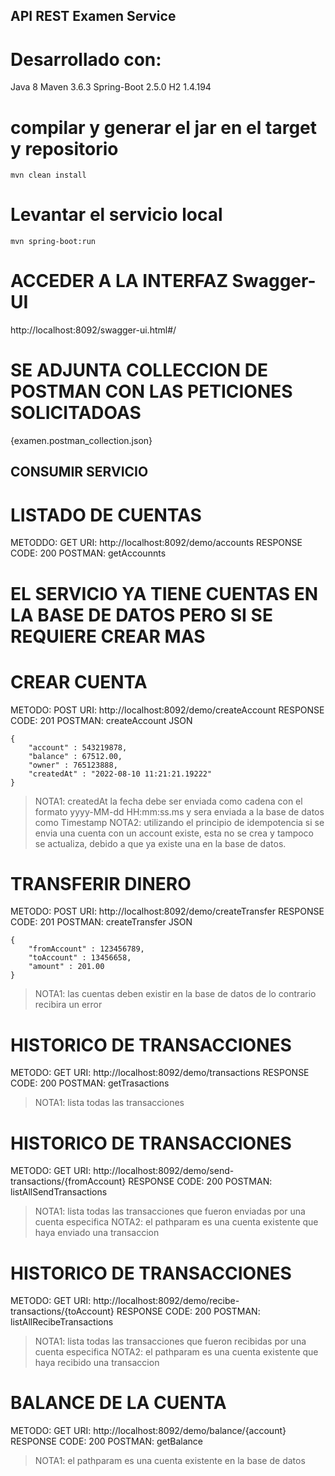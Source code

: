 ## **API REST Examen Service**

# Desarrollado con:
Java 8
Maven 3.6.3
Spring-Boot 2.5.0
H2 1.4.194

# compilar y generar el jar en el target y repositorio
```
mvn clean install 
```

# Levantar el servicio local
```
mvn spring-boot:run
```

# ACCEDER A LA INTERFAZ Swagger-UI
http://localhost:8092/swagger-ui.html#/

# SE ADJUNTA COLLECCION DE POSTMAN CON LAS PETICIONES SOLICITADOAS
{examen.postman_collection.json}

## CONSUMIR SERVICIO
# LISTADO DE CUENTAS
METODDO: GET
URI: http://localhost:8092/demo/accounts
RESPONSE CODE: 200
POSTMAN: getAccounnts

# EL SERVICIO YA TIENE CUENTAS EN LA BASE DE DATOS PERO SI SE REQUIERE CREAR MAS
# CREAR CUENTA
METODO: POST
URI: http://localhost:8092/demo/createAccount
RESPONSE CODE: 201
POSTMAN: createAccount
JSON
``` 
{
    "account" : 543219878,
	"balance" : 67512.00,
	"owner" : 765123888,
	"createdAt" : "2022-08-10 11:21:21.19222"
}
```
>NOTA1: createdAt la fecha debe ser enviada como cadena con el formato yyyy-MM-dd HH:mm:ss.ms y sera enviada a la base de datos como Timestamp
>NOTA2: utilizando el principio de idempotencia si se envia una cuenta con un account existe, esta no se crea y tampoco se actualiza, debido a que ya existe una en la base de datos.

# TRANSFERIR DINERO
METODO: POST
URI: http://localhost:8092/demo/createTransfer
RESPONSE CODE: 201
POSTMAN: createTransfer
JSON
``` 
{
	"fromAccount" : 123456789,
	"toAccount" : 13456658,
	"amount" : 201.00
}
```
>NOTA1: las cuentas deben existir en la base de datos de lo contrario recibira un error

# HISTORICO DE TRANSACCIONES
METODO: GET
URI: http://localhost:8092/demo/transactions
RESPONSE CODE: 200
POSTMAN: getTrasactions
>NOTA1: lista todas las transacciones

# HISTORICO DE TRANSACCIONES
METODO: GET
URI: http://localhost:8092/demo/send-transactions/{fromAccount}
RESPONSE CODE: 200
POSTMAN: listAllSendTransactions
>NOTA1: lista todas las transacciones que fueron enviadas por una cuenta especifica
>NOTA2: el pathparam es una cuenta existente que haya enviado una transaccion

# HISTORICO DE TRANSACCIONES
METODO: GET
URI: http://localhost:8092/demo/recibe-transactions/{toAccount}
RESPONSE CODE: 200
POSTMAN: listAllRecibeTransactions
>NOTA1: lista todas las transacciones que fueron recibidas por una cuenta especifica
>NOTA2: el pathparam es una cuenta existente que haya recibido una transaccion

# BALANCE DE LA CUENTA
METODO: GET
URI: http://localhost:8092/demo/balance/{account}
RESPONSE CODE: 200
POSTMAN: getBalance
>NOTA1: el pathparam es una cuenta existente en la base de datos
